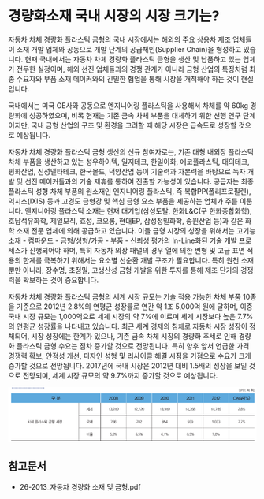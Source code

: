 # 경량화소재 국내 시장의 시장 크기는?

자동차 차체 경량화 플라스틱 금형의 국내 시장에서는 해외의 주요 상용차 제조 업체들이 소재 개발 업체와 공동으로 개발 단계의 공급체인(Supplier Chain)을 형성하고 있습니다.
현재 국내에서는 자동차 차체 경량화 플라스틱 금형을 생산 및 납품하고 있는 업체가 전무한 실정이며, 해외 선진 업체들과의 경쟁 관계가 아니라 금형 산업의 특징처럼 최종 수요자와 부품 소재 메이커와의 긴밀한 협업을 통해 시장을 개척해야 하는 것이 현실입니다. 

국내에서는 미국 GE사와 공동으로 엔지니어링 플라스틱을 사용해서 차체를 약 60kg 경량화에 성공하였으며, 비록 현재는 기존 금속 차체 부품을 대체하기 위한 선행 연구 단계이지만, 국내 금형 산업의 구조 및 환경을 고려할 때 해당 시장은 급속도로 성장할 것으로 예상됩니다.

자동차 차체 경량화 플라스틱 금형 생산의 신규 참여자로는, 기존 대형 내외장 플라스틱 차체 부품을 생산하고 있는 성우하이텍, 일지테크, 한일이화, 에코플라스틱, 대의테크, 평화산업, 신성델타테크, 한국몰드, 덕양산업 등이 기술력과 자본력을 바탕으로 독자 개발 및 선진 메이커들과의 기술 제휴를 통하여 진출할 가능성이 있습니다.
공급자는 최종 플라스틱 성형 차체 부품의 원소재인 엔지니어링 플라스틱, 즉 복합PP(폴리프로필렌), 익시스(IXIS) 등과 고경도 금형강 및 핵심 금형 요소 부품을 제공하는 업체가 주를 이룹니다. 
엔지니어링 플라스틱 소재는 현재 대기업(삼성토탈, 한화L&C(구 한화종합화학), 호남석유화학, 제일모직, 효성, 코오롱, 현대EP, 삼성정밀화학, 송원산업 등)과 같은 화학 소재 전문 업체에 의해 공급하고 있습니다. 
이들 금형 시장의 성장을 위해서는 고기능 소재 - 컴파운드 - 금형/성형/가공 - 부품 - 신뢰성 평가의 In-Line화된 기술 개발 프로세스가 진행되어야 하며, 특히 자동차 외장 패널의 경우 열에 의한 변형 및 고급 표면 적용의 한계를 극복하기 위해서는 요소별 선순환 개발 구조가 필요합니다. 
특히 원천 소재뿐만 아니라, 장수명, 초정밀, 고생산성 금형 개발을 위한 투자를 통해 제조 단가의 경쟁력을 확보하는 것이 중요합니다.

자동차 차체 경량화 플라스틱 금형의 세계 시장 규모는 기술 적용 가능한 차체 부품 10종을 기준으로 2012년 2.8%의 연평균 성장률로 연간 약 1조 5,000억 원에 달하며, 이중 국내 시장 규모는 1,000억으로 세계 시장의 약 7%에 이르며 세계 시장보다 높은 7.7%의 연평균 성장률을 나타내고 있습니다.
최근 세계 경제의 침체로 자동차 시장 성장이 정체되어, 시장 성장에는 한계가 있으나, 기존 금속 차체 시장의 경량화 추세로 인해 경량화 플라스틱 금형 수요는 점차 증가할 것으로 전망됩니다. 
특히 향후 앞서 언급한 가격 경쟁력 확보, 안정성 개선, 디자인 성형 및 리사이클 해결 시점을 기점으로 수요가 크게 증가할 것으로 전망됩니다. 
2017년에 국내 시장은 2012년 대비 1.5배의 성장을 보일 것으로 전망되며, 세계 시장 규모의 약 9.7%까지 증가할 것으로 예상됩니다.

![](./images/경량화소재_Q12_2_1.PNG)

## 참고문서
- 26-2013_자동차 경량화 소재 및 금형.pdf